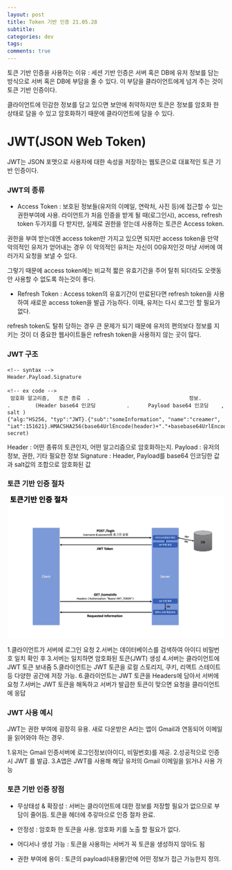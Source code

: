 ```yaml
--- 
layout: post  
title: Token 기반 인증 21.05.28
subtitle: 
categories: dev
tags: 
comments: true  
--- 
```


토큰 기반 인증을 사용하는 이유 : 세션 기반 인증은 서버 혹은 DB에 유저 정보를 담는 방식으로 서버 혹은 DB에 부담을 줄 수 있다. 이 부담을 클라이언트에게 넘겨 주는 것이 토큰 기반 인증이다.

클라이언트에 민감한 정보를 담고 있으면 보안에 취약하지만 토큰은 정보를 암호화 한 상태로 담을 수 있고 암호화하기 때문에 클라이언트에 담을 수 있다.

# JWT(JSON Web Token)

JWT는 JSON 포맷으로 사용자에 대한 속성을 저장하는 웹토큰으로 대표적인 토큰 기반 인증이다. 

### JWT의 종류

- Access Token : 보호된 정보들(유저의 이메일, 연락처, 사진 등)에 접근할 수 있는 권한부여에 사용. 라이언트가 처음 인증을 받게 될 때(로그인시), access, refresh token 두가지를 다 받지만, 실제로 권한을 얻는데 사용하는 토큰은 Access token.

권한을 부여 받는데엔 access token만 가지고 있으면 되지만 access token을 만약 악의적인 유저가 얻어내는 경우 이 악의적인 유저는 자신이 00유저인것 마냥 서버에 여러가지 요청을 보낼 수 있다.

그렇기 때문에 access token에는 비교적 짧은 유효기간을 주어 탈취 되더라도 오랫동안 사용할 수 없도록 하는것이 좋다.

- Refresh Token : Access token의 유효기간이 만료된다면 refresh token을 사용하여 새로운 access token을 발급 가능하다. 이때, 유저는 다시 로그인 할 필요가 없다.

refresh token도 탈취 당하는 경우 큰 문제가 되기 때문에 유저의 편의보다 정보를 지키는 것이 더 중요한 웹사이트들은 refresh token을 사용하지 않는 곳이 많다. 

### JWT 구조

```
<!-- syntax -->
Header.Payload.Signature

<!-- ex code -->
 암호화 알고리즘,   토큰 종류  .                                정보.                     .        (Header base64 인코딩          .      Payload base64 인코딩    , salt )
{"alg:"HS256, "typ":"JWT}.{"sub":"someInformation", "name":"creamer", "iat":151621}.HMACSHA256(base64UrlEncode(header)+"."+basebase64UrlEncode(payload), secret)
```


Header : 어떤 종류의 토큰인지, 어떤 알고리즘으로 암호화하는지.
Payload : 유저의 정보, 권한, 기타 필요한 정보
Signature : Header, Payload를 base64 인코딩한 값과 salt값의 조합으로 암호화된 값


### 토큰 기반 인증 절차

![](/assets/img/post/2021-05-28-10-32-22.png)

1.클라이언트가 서버에 로그인 요청
2.서버는 데이터베이스를 검색하여 아이디 비밀번호 일치 확인 후
3.서버는 일치하면 암호화된 토큰(JWT) 생성
4.서버는 클라이언트에 JWT 토큰 보내줌
5.클라이언트는 JWT 토큰을 로컬 스토리지, 쿠키, 리액트 스테이트 등 다양한 공간에 저장 가능.
6.클라이언트는 JWT 토큰을 Headers에 담아서 서버에 요청
7.서버는 JWT 토큰을 해독하고 서버가 발급한 토큰이 맞으면 요청을 클라이언트에 응답

### JWT 사용 예시
JWT는 권한 부여에 굉장히 유용. 새로 다운받은 A라는 앱이 Gmail과 연동되어 이메일을 읽어와야 하는 경우. 

1.유저는 Gmail 인증서버에 로그인정보(아이디, 비밀번호)를 제공.
2.성공적으로 인증시 JWT 를 발급.
3.A앱은 JWT를 사용해 해당 유저의 Gmail 이메일을 읽거나 사용 가능

### 토큰 기반 인증 장점

- 무상태성 & 확장성 : 서버는 클라이언트에 대한 정보를 저장할 필요가 없으므로 부담이 줄어듬. 토큰을 헤더에 추갛마으로 인증 절차 완료.

- 안정성 : 암호화 한 토큰을 사용. 암호화 키를 노출 할 필요가 없다.

- 어디서나 생성 가능 : 토큰을 사용하는 서버가 꼭 토큰을 생성하지 않아도 됨

- 권한 부여에 용이 : 토큰의 payload(내용물)안에 어떤 정보가 접근 가능한지 정의. 